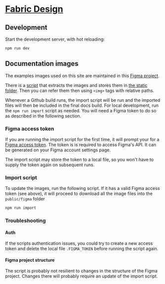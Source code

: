 # [Fabric Design](https://opensource.finn.no/fabric-design)

## Development

Start the development server, with hot reloading:

```sh
npm run dev
```

## Documentation images

The examples images used on this site are maintained in this
[Figma project](https://www.figma.com/file/xsiFr7BReeN66qqrdqnV5C/FINN-Fabric-Design-System?node-id=27%3A67).

There is a [script](./scripts/figma-import.cjs) that extracts the images and stores them in
[the static folder](./public/figma/). Then you can refer them then using `<img>` tags with relative paths.

Whenever a Github build runs, the import script will be run and the imported files will then be included in the final
docs build. For local development, run the `npm run import` script as needed. You will need a Figma token to do so as
described in the following section.

### Figma access token

If you are running the import script for the first time, it will prompt your for a
[Figma access token](https://www.figma.com/developers/api#access-tokens). The token is is required to access Figma's
API. It can be generated on your Figma account settings page.

The import script may store the token to a local file, so you won't have to supply the token again on subsequent runs.

### Import script

To update the images, run the following script. If it has a valid Figma access token (see above), it will proceed to
download all the image files into the `public/figma` folder

```sh
npm run import
```

### Troubleshooting

#### Auth

If the scripts authentication issues, you could try to create a new access token and delete the local file
`.FIGMA_TOKEN` before running the script again.

#### Figma project structure

The script is probably not resilient to changes in the structure of the Figma project. Changes there will probably
require an update of the import script.

